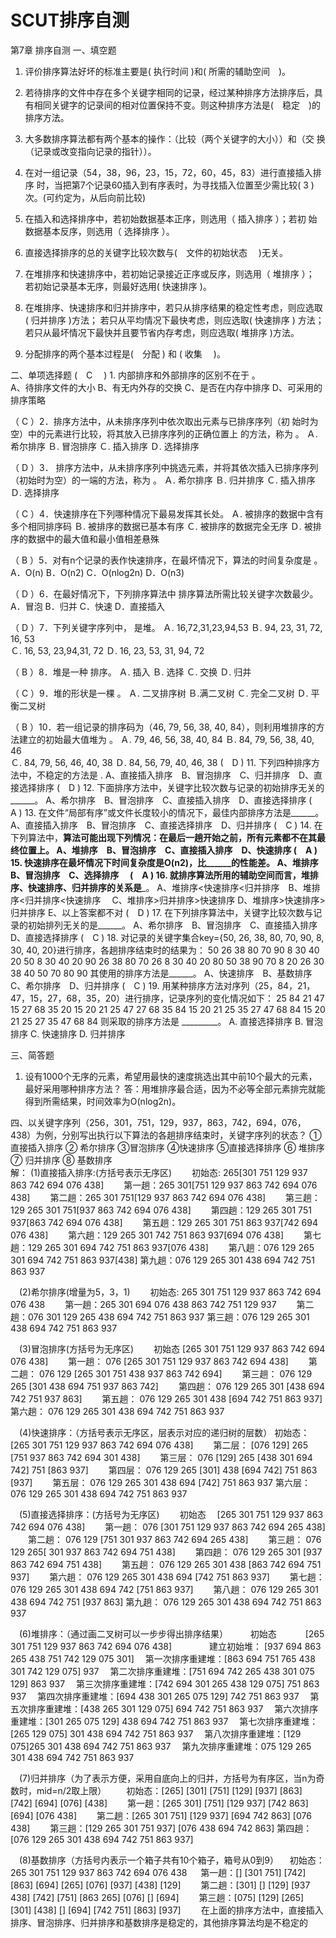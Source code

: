 # SCUT排序自测

第7章   排序自测 
一、填空题
1. 评价排序算法好坏的标准主要是( 执行时间 )和( 所需的辅助空间　)。

2. 若待排序的文件中存在多个关键字相同的记录，经过某种排序方法排序后，具有相同关键字的记录间的相对位置保持不变。则这种排序方法是(　稳定　)的排序方法。

3. 大多数排序算法都有两个基本的操作：（比较（两个关键字的大小））和（交
换（记录或改变指向记录的指针））。

4. 在对一组记录（54，38，96，23，15，72，60，45，83）进行直接插入排序
时，当把第7个记录60插入到有序表时，为寻找插入位置至少需比较(  3  )
次。(可约定为，从后向前比较) 

5. 在插入和选择排序中，若初始数据基本正序，则选用（ 插入排序 ）；若初
始数据基本反序，则选用（  选择排序  ）。

6. 直接选择排序的总的关键字比较次数与(　文件的初始状态 　)无关。

7. 在堆排序和快速排序中，若初始记录接近正序或反序，则选用（  堆排序  ）；
若初始记录基本无序，则最好选用(   快速排序  )。


8. 在堆排序、快速排序和归并排序中，若只从排序结果的稳定性考虑，则应选取(  归并排序  )方法；
    若只从平均情况下最快考虑，则应选取(  快速排序  ) 方法；
    若只从最坏情况下最快并且要节省内存考虑，则应选取(  堆排序  )方法。

9. 分配排序的两个基本过程是(　分配  ) 和 (  收集　 )。

二、单项选择题
(　C　 )  1. 内部排序和外部排序的区别不在于         。  
A、待排序文件的大小  B、有无内外存的交换  C、是否在内存中排序  D、可采用的排序策略

（  C  ）2．排序方法中，从未排序序列中依次取出元素与已排序序列（初
始时为空）中的元素进行比较，将其放入已排序序列的正确位置上
的方法，称为      。
Ａ. 希尔排序  Ｂ. 冒泡排序   Ｃ. 插入排序   Ｄ. 选择排序

（  D  ）3． 排序方法中，从未排序序列中挑选元素，并将其依次插入已排序序列（初始时为空）的一端的方法，称为     。
Ａ. 希尔排序  Ｂ. 归并排序   Ｃ. 插入排序   Ｄ. 选择排序

（  C  ）4．快速排序在下列哪种情况下最易发挥其长处。
Ａ.  被排序的数据中含有多个相同排序码   Ｂ. 被排序的数据已基本有序  Ｃ.  被排序的数据完全无序    Ｄ. 被排序的数据中的最大值和最小值相差悬殊

（  B  ）5．对有n个记录的表作快速排序，在最坏情况下，算法的时间复杂度是        。
A．O(n)    B．O(n2)    C．O(nlog2n)     D．O(n3)

（  D ）6．在最好情况下，下列排序算法中      排序算法所需比较关键字次数最少。
A．冒泡    B．归并     C．快速     D．直接插入                          

（  D  ）7．下列关键字序列中，       是堆。
Ａ. 16,72,31,23,94,53      Ｂ. 94, 23, 31, 72, 16, 53     
Ｃ. 16, 53, 23,94,31, 72     Ｄ. 16, 23, 53, 31, 94, 72

（  B  ）8．堆是一种       排序。
Ａ. 插入       Ｂ. 选择       Ｃ. 交换       Ｄ. 归并

（  C  ）9．堆的形状是一棵       。
Ａ. 二叉排序树  Ｂ.满二叉树   Ｃ. 完全二叉树  Ｄ. 平衡二叉树

（  B  ）10．若一组记录的排序码为（46, 79, 56, 38, 40, 84），则利用堆排序的方法建立的初始最大值堆为       。
Ａ. 79, 46, 56, 38, 40, 84       Ｂ. 84, 79, 56, 38, 40, 46       
Ｃ. 84, 79, 56, 46, 40, 38       Ｄ. 84, 56, 79, 40, 46, 38 
(　D   )  11. 下列四种排序方法中，不稳定的方法是       .
A、直接插入排序　B、冒泡排序　C、归并排序　D、直接选择排序
(　D   ) 12. 下面排序方法中，关键字比较次数与记录的初始排序无关的______。
A、希尔排序　B、冒泡排序　C、直接插入排序　D、直接选择排序
(　A   ) 13. 在文件“局部有序”或文件长度较小的情况下，最佳内部排序方法是______。
A、直接插入排序　B、冒泡排序　C、直接选择排序　D、归并排序
(　C   ) 14. 在下列算法中，______算法可能出现下列情况：在最后一趟开始之前，所有元素都不在其最终位置上。
A、堆排序　B、冒泡排序　C、直接插入排序　D、快速排序
(　A   ) 15. 快速排序在最坏情况下时间复杂度是O(n2)，比______的性能差。
A、堆排序　B、冒泡排序　C、选择排序　
(　A   ) 16. 就排序算法所用的辅助空间而言，堆排序、快速排序、归并排序的关系是_______。
A、堆排序<快速排序<归并排序　B、堆排序<归并排序<快速排序　
C、堆排序>归并排序>快速排序  D、堆排序>快速排序>归并排序
E、以上答案都不对
(　D   ) 17. 在下列排序算法中，关键字比较次数与记录的初始排列无关的是______。
A、希尔排序　B、冒泡排序　C、直接插入排序　D、直接选择排序
 (　C   ) 18. 对记录的关键字集合key={50, 26, 38, 80, 70, 90, 8, 30, 40, 20}进行排序，各趟排序结束时的结果为：
      50  26  38  80  70  90  8   30  40  20
      50  8   30  40  20  90  26  38  80  70
      26  8   30  40  20  80  50  38  90  70
       8   20  26  30  38  40  50  70  80  90
其使用的排序方法是______。
A、快速排序　B、基数排序　C、希尔排序　D、归并排序
(　C   ) 19. 用某种排序方法对序列（25，84，21，47，15，27，68，35，20）进行排序，记录序列的变化情况如下：
25   84   21   47   15   27   68   35   20
15   20   21   25   47   27   68   35   84
15   20   21   25   35   27   47   68   84
15   20   21   25   27   35   47   68   84
则采取的排序方法是 _________。
   A. 直接选择排序       B. 冒泡排序         C. 快速排序         D. 归并排序

三、简答题
1. 设有1000个无序的元素，希望用最快的速度挑选出其中前10个最大的元素，最好采用哪种排序方法？
答：用堆排序最合适，因为不必等全部元素排完就能得到所需结果，时间效率为O(nlog2n)。

四、以关键字序列（256，301，751，129，937，863，742，694，076，438）为例，分别写出执行以下算法的各趟排序结束时，关键字序列的状态？
① 直接插入排序   ② 希尔排序   ③冒泡排序  ④快速排序
⑤直接选择排序 ⑥ 堆排序      ⑦ 归并排序   ⑧ 基数排序       
解：
(1)直接插入排序:(方括号表示无序区)
　　初始态: 265[301 751 129 937 863 742 694 076 438]
　　第一趟：265 301[751 129 937 863 742 694 076 438]
　　第二趟：265 301 751[129 937 863 742 694 076 438]
　　第三趟：129 265 301 751[937 863 742 694 076 438]
　　第四趟：129 265 301 751 937[863 742 694 076 438]
　　第五趟：129 265 301 751 863 937[742 694 076 438]
　　第六趟：129 265 301 742 751 863 937[694 076 438]
　　第七趟：129 265 301 694 742 751 863 937[076 438]
　　第八趟：076 129 265 301 694 742 751 863 937[438]
第九趟：076 129 265 301 438 694 742 751 863 937 

　(2)希尔排序(增量为5，3，1)
　　初始态: 265 301 751 129 937 863 742 694 076 438
　　第一趟：265 301 694 076 438 863 742 751 129 937 
　　第二趟：076 301 129 265 438 694 742 751 863 937 
第三趟：076 129 265 301 438 694 742 751 863 937 

　(3)冒泡排序(方括号为无序区)
　　初始态 [265 301 751 129 937 863 742 694 076 438]
　　第一趟： 076 [265 301 751 129 937 863 742 694 438]
　　第二趟： 076 129 [265 301 751 438 937 863 742 694]
　　第三趟： 076 129 265 [301 438 694 751 937 863 742]
　　第四趟： 076 129 265 301 [438 694 742 751 937 863]
　　第五趟： 076 129 265 301 438 [694 742 751 863 937]
第六趟： 076 129 265 301 438 694 742 751 863 937

　(4)快速排序：（方括号表示无序区，层表示对应的递归树的层数）
    初始态： [265 301 751 129 937 863 742 694 076 438]
　　第二层： [076 129] 265 [751 937 863 742 694 301 438]
　　第三层： 076 [129] 265 [438 301 694 742] 751 [863 937]
　　第四层： 076 129 265 [301] 438 [694 742] 751 863 [937]
　　第五层： 076 129 265 301 438 694 [742] 751 863 937
第六层： 076 129 265 301 438 694 742 751 863 937

　(5)直接选择排序：(方括号为无序区)
　　初始态 　[265 301 751 129 937 863 742 694 076 438]
　　第一趟： 076 [301 751 129 937 863 742 694 265 438]
　　第二趟： 076 129 [751 301 937 863 742 694 265 438]
　　第三趟： 076 129 265[ 301 937 863 742 694 751 438]
　　第四趟： 076 129 265 301 [937 863 742 694 751 438]
　　第五趟： 076 129 265 301 438 [863 742 694 751 937]
　　第六趟： 076 129 265 301 438 694 [742 751 863 937]
　　第七趟： 076 129 265 301 438 694 742 [751 863 937]
　　第八趟： 076 129 265 301 438 694 742 751 [937 863]
第九趟： 076 129 265 301 438 694 742 751 863 937

　(6)堆排序：（通过画二叉树可以一步步得出排序结果）
　　    初始态 　　　[265 301 751 129 937 863 742 694 076 438]
　　　　建立初始堆： [937 694 863 265 438 751 742 129 075 301]
　第一次排序重建堆：[863 694 751 765 438 301 742 129 075] 937
　第二次排序重建堆：[751 694 742 265 438 301 075 129] 863 937
　第三次排序重建堆：[742 694 301 265 438 129 075] 751 863 937
　第四次排序重建堆：[694 438 301 265 075 129] 742 751 863 937
　第五次排序重建堆：[438 265 301 129 075] 694 742 751 863 937
　第六次排序重建堆：[301 265 075 129] 438 694 742 751 863 937
　第七次排序重建堆：[265 129 075] 301 438 694 742 751 863 937
　第八次排序重建堆：[129 075]265 301 438 694 742 751 863 937
　第九次排序重建堆：075 129 265 301 438 694 742 751 863 937

　(7)归并排序（为了表示方便，采用自底向上的归并，方括号为有序区，当n为奇数时，mid=n/2取上限）
  　　初始态：[265] [301] [751] [129] [937] [863] [742] [694] [076] [438]
　　第一趟：[265 301] [751] [129 937] [742 863] [694] [076 438]
　　第二趟：[265 301 751] [129 937] [694 742 863] [076 438]
　　第三趟：[129 265 301 751 937] [076 438 694 742 863]
第四趟：[076 129 265 301 438 694 742 751 863 937]

　(8)基数排序（方括号内表示一个箱子共有10个箱子，箱号从0到9）
    　初始态：265 301 751 129 937 863 742 694 076 438
   　 第一趟：[] [301 751] [742] [863] [694] [265] [076] [937] [438] [129]
　　第二趟：[301] [] [129] [937 438] [742] [751] [863 265] [076] [] [694]
　　第三趟：[075] [129] [265] [301] [438] [] [694] [742 751] [863] [937] 
　　在上面的排序方法中，直接插入排序、冒泡排序、归并排序和基数排序是稳定的，其他排序算法均是不稳定的
